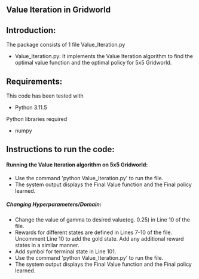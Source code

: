 ## Value Iteration in Gridworld

## Introduction:
The package consists of 1 file Value_Iteration.py<br>
- Value_Iteration.py: It implements the Value Iteration algorithm to find the optimal value function and the optimal policy for 5x5 Gridworld.
## Requirements:
This code has been tested with
- Python 3.11.5
  <br>

Python libraries required
<br>
- numpy

## Instructions to run the code:
#### Running the Value Iteration algorithm on 5x5 Gridworld:
- Use the command 'python Value_Iteration.py' to run the file.
- The system output displays the Final Value function and the Final policy learned.
##### Changing Hyperparameters/Domain:
- Change the value of gamma to desired value(eg. 0.25) in Line 10 of the file.
- Rewards for different states are defined in Lines 7-10 of the file. Uncomment Line 10 to add the gold state. Add any additional reward states in a similar manner.
- Add symbol for terminal state in Line 101.
- Use the command 'python Value_Iteration.py' to run the file.
- The system output displays the Final Value function and the Final policy learned.

